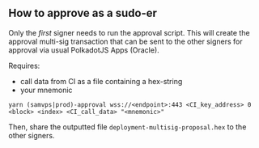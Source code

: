 ## How to approve as a sudo-er
Only the *first* signer needs to run the approval script. 
This will create the approval multi-sig transaction that can be sent
to the other signers for approval via usual PolkadotJS Apps (Oracle).

Requires:
- call data from CI as a file containing a hex-string
- your mnemonic

```
yarn (samvps|prod)-approval wss://<endpoint>:443 <CI_key_address> 0 <block> <index> <CI_call_data> "<mnemonic>"
```
Then, share the outputted file `deployment-multisig-proposal.hex` to the other signers.